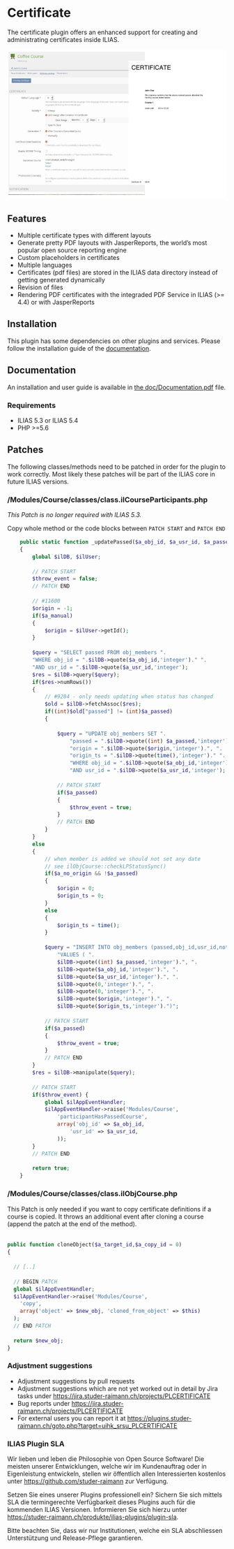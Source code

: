 # Certificate

The certificate plugin offers an enhanced support for creating and administrating certificates inside ILIAS.

![001](doc/images/certificate_plugin_preview.jpg)

## Features

* Multiple certificate types with different layouts
* Generate pretty PDF layouts with JasperReports, the world’s most popular open source reporting engine
* Custom placeholders in certificates
* Multiple languages
* Certificates (pdf files) are stored in the ILIAS data directory instead of getting generated dynamically
* Revision of files
* Rendering PDF certificates with the integraded PDF Service in ILIAS (>= 4.4) or with JasperReports

## Installation

This plugin has some dependencies on other plugins and services. 
Please follow the installation guide of the [documentation](/doc/Documentation.pdf?raw=true).

## Documentation

An installation and user guide is available in [the doc/Documentation.pdf](/doc/Documentation.pdf?raw=true) file.

### Requirements
* ILIAS 5.3 or ILIAS 5.4
* PHP >=5.6

## Patches

The following classes/methods need to be patched in order for the plugin to work correctly. Most likely these patches will be part of the ILIAS core in future ILIAS versions.

### /Modules/Course/classes/class.ilCourseParticipants.php

*This Patch is no longer required with ILIAS 5.3.* 

Copy whole method or the code blocks between `PATCH START` and `PATCH END`

```php
    public static function _updatePassed($a_obj_id, $a_usr_id, $a_passed, $a_manual = false, $a_no_origin = false)
    {
        global $ilDB, $ilUser;

        // PATCH START
        $throw_event = false;
        // PATCH END
        
        // #11600
        $origin = -1;
        if($a_manual)
        {
            $origin = $ilUser->getId();
        }	
                                    
        $query = "SELECT passed FROM obj_members ".
        "WHERE obj_id = ".$ilDB->quote($a_obj_id,'integer')." ".
        "AND usr_id = ".$ilDB->quote($a_usr_id,'integer');
        $res = $ilDB->query($query);
        if($res->numRows())
        {
            // #9284 - only needs updating when status has changed
            $old = $ilDB->fetchAssoc($res);	
            if((int)$old["passed"] != (int)$a_passed)
            {	
                
                $query = "UPDATE obj_members SET ".
                    "passed = ".$ilDB->quote((int) $a_passed,'integer').", ".
                    "origin = ".$ilDB->quote($origin,'integer').", ".
                    "origin_ts = ".$ilDB->quote(time(),'integer')." ".
                    "WHERE obj_id = ".$ilDB->quote($a_obj_id,'integer')." ".
                    "AND usr_id = ".$ilDB->quote($a_usr_id,'integer');

                // PATCH START
                if($a_passed)
                {
                    $throw_event = true;
                }
                // PATCH END
            }
        }
        else
        {
            // when member is added we should not set any date 
            // see ilObjCourse::checkLPStatusSync()
            if($a_no_origin && !$a_passed)
            {
                $origin = 0;
                $origin_ts = 0;
            }
            else
            {	
                $origin_ts = time();
            }
            
            $query = "INSERT INTO obj_members (passed,obj_id,usr_id,notification,blocked,origin,origin_ts) ".
                "VALUES ( ".
                $ilDB->quote((int) $a_passed,'integer').", ".
                $ilDB->quote($a_obj_id,'integer').", ".
                $ilDB->quote($a_usr_id,'integer').", ".
                $ilDB->quote(0,'integer').", ".
                $ilDB->quote(0,'integer').", ".
                $ilDB->quote($origin,'integer').", ".
                $ilDB->quote($origin_ts,'integer').")";

            // PATCH START
            if($a_passed)
            {
                $throw_event = true;
            }
            // PATCH END
        }
        $res = $ilDB->manipulate($query);

        // PATCH START
        if($throw_event) {
            global $ilAppEventHandler;
            $ilAppEventHandler->raise('Modules/Course',
                'participantHasPassedCourse',
                array('obj_id' => $a_obj_id,
                    'usr_id' => $a_usr_id,
                ));
        }
        // PATCH END

        return true;
    }
```

### /Modules/Course/classes/class.ilObjCourse.php

This Patch is only needed if you want to copy certificate definitions if a course is copied.
It throws an additional event after cloning a course (append the patch at the end of the method).

```php

public function cloneObject($a_target_id,$a_copy_id = 0)
{

  // [..] 
  
  // BEGIN PATCH
  global $ilAppEventHandler;
  $ilAppEventHandler->raise('Modules/Course',
    'copy',
    array('object' => $new_obj, 'cloned_from_object' => $this)
  );
  // END PATCH
  
  return $new_obj;
}
```

### Adjustment suggestions
* Adjustment suggestions by pull requests
* Adjustment suggestions which are not yet worked out in detail by Jira tasks under https://jira.studer-raimann.ch/projects/PLCERTIFICATE
* Bug reports under https://jira.studer-raimann.ch/projects/PLCERTIFICATE
* For external users you can report it at https://plugins.studer-raimann.ch/goto.php?target=uihk_srsu_PLCERTIFICATE

### ILIAS Plugin SLA
Wir lieben und leben die Philosophie von Open Source Software! Die meisten unserer Entwicklungen, welche wir im Kundenauftrag oder in Eigenleistung entwickeln, stellen wir öffentlich allen Interessierten kostenlos unter https://github.com/studer-raimann zur Verfügung.

Setzen Sie eines unserer Plugins professionell ein? Sichern Sie sich mittels SLA die termingerechte Verfügbarkeit dieses Plugins auch für die kommenden ILIAS Versionen. Informieren Sie sich hierzu unter https://studer-raimann.ch/produkte/ilias-plugins/plugin-sla.

Bitte beachten Sie, dass wir nur Institutionen, welche ein SLA abschliessen Unterstützung und Release-Pflege garantieren.

[overview]: /doc/Images/certificate_plugin_preview.jpg?raw=true "Preview of certificate plugin"
